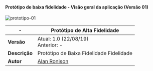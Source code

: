 #### Protótipo de baixa fidelidade - Visão geral da aplicação (Versão 01)
![prototipo-01](https://i.imgur.com/mYUKLDO.jpg)

| **-** | **Protótipo de Alta Fidelidade** |
|--|--|
| **Versão** | Atual: 1.0 (22/08/19) <br> Anterior: - |
| **Descrição** | Protótipo de Baixa Fidelidade Fidelidade  |
| **Autor** | [Alan Ronison](https://github.com/alanrslima) |